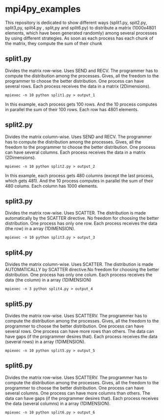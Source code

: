 # mpi4py_examples
This repository is dedicated to show different ways (split1.py, spit2.py, split3,py, split4.py , split,py and split6.py) to distribute a matrix (1000x4801 elements, which have been generated randomly) among several processes by using different strategies. As soon as each process has each chunk of the matrix, they compute the sum of their chunk

## split1.py

Divides the matrix row-wise. Uses SEND and RECV. The programmer has to compute the distribution among the processes. Gives, all the freedom to the programmer to choose the better distribution. One process can 	have several rows. Each process receives the data in a matrix (2Dimensions).

	mpiexec -n 10 python split1.py > output_1

In this example, each process gets 100 rows. And the 10 process computes in parallel the sum of their 100 rows. Each row has 4801 elements.

## split2.py

Divides the matrix column-wise.  Uses SEND and RECV. The programmer has to compute the distribution among the processes. Gives, all the freedom to the programmer to choose the better distribution. One process can have several columns. Each process receives the data in a matrix (2Dimensions).
	 
	mpiexec -n 10 python split2.py > output_2

In this example, each process gets 480 columns (except the last process, which gets 481). And the 10 process computes in parallel the sum of their 480 colums. Each column has 1000 elements.

## split3.py   

Divides the matrix row-wise. Uses SCATTER. The distribution is made automatically by the SCATTER directive. No freedom for choosing the better distribution. One process has only one row. Each process receives the data (the row) in a array (1DIMENSION).
              
	mpiexec -n 10 python split3.py > output_3


## split4.py   

Divides the matrix column-wise. Uses SCATTER. The distribution is made AUTOMATICALLY by SCATTER directive.No freedom for choosing the better distribution. One process has only one colum. Each process receives the data (the column) in a array (1DIMENSION)
	
	mpiexec -n 3 python split4.py > output_4


## split5.py 

Divides the matrix row-wise. Uses SCATTERV. The programmer has to compute the distribution among the processes. Gives, all the freedom to the programmer to choose the better distribution. One process can have several rows. One process can have more rows than others. The data can have gaps (if the programmer desires that). Each process receives the data (several rows) in a array (1DIMENSION).

	mpiexec -n 10 python split5.py > output_5

## split6.py 

Divides the matrix row-wise. Uses SCATTERV. The programmer has to compute the distribution among the processes. Gives, all the freedom to the programmer to choose the better distribution. One process can have several columns. One process can have more columns than others. The data can have gaps (if the programmer desires that). Each process receives the data (several columns) in a array (1DIMENSION).

	mpiexec -n 10 python split6.py > output_6
